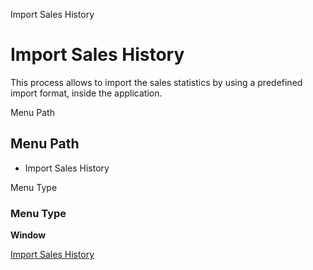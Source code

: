 
Import Sales History
# Import Sales History


This process allows to import the sales statistics by using a predefined import format,  inside the application.

Menu Path
## Menu Path



- Import Sales History

Menu Type
### Menu Type

**Window**


[Import Sales History](functional-guide/window/window-import-sales-history.md)